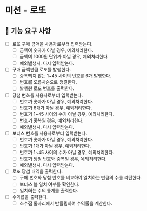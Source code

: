 # 미션 - 로또

## 🚀 기능 요구 사항

- [ ] 로또 구매 금액을 사용자로부터 입력받는다.
  - [ ] 금액이 숫자가 아닐 경우, 예외처리한다.
  - [ ] 금액이 1000원 단위가 아닐 경우, 예외처리한다.
  - [ ] 예외발생시, 다시 입력받는다.
- [ ] 구매 금액만큼 로또를 발행한다.
  - [ ] 중복되지 않는 1~45 사이의 번호를 6개 발행한다.
  - [ ] 번호를 오름차순으로 정렬한다.
  - [ ] 발행한 로또 번호를 출력한다.
- [ ] 당첨 번호를 사용자로부터 입력받는다.
  - [ ] 번호가 숫자가 아닐 경우, 예외처리한다.
  - [ ] 번호가 6개가 아닐 경우, 예외처리한다.
  - [ ] 번호가 1~45 사이의 수가 아닐 경우, 예외처리한다.
  - [ ] 번호가 중복일 경우, 예외처리한다.
  - [ ] 예외발생시, 다시 입력받는다.
- [ ] 보너스 번호를 사용자로부터 입력받는다.
  - [ ] 번호가 숫자가 아닐 경우, 예외처리한다.
  - [ ] 번호가 1개가 아닐 경우, 예외처리한다.
  - [ ] 번호가 1~45 사이의 수가 아닐 경우, 예외처리한다.
  - [ ] 번호가 당첨 번호와 중복일 경우, 예외처리한다.
  - [ ] 예외발생시, 다시 입력받는다.
- [ ] 로또 당첨 내역을 출력한다.
  - [ ] 구매 번호와 당첨 번호를 비교하여 일치하는 만큼의 수를 리턴한다.
  - [ ] 보너스 볼 일치 여부를 확인한다.
  - [ ] 일치하는 수의 통계를 출력한다.
- [ ] 수익률을 출력한다.
  - [ ] 소수점 둘자리에서 반올림하여 수익률을 계산한다.
